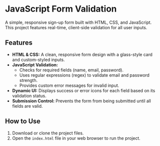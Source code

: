# JavaScript Form Validation

A simple, responsive sign-up form built with HTML, CSS, and JavaScript. This project features real-time, client-side validation for all user inputs.

## Features

* **HTML & CSS:** A clean, responsive form design with a glass-style card and custom-styled inputs.
* **JavaScript Validation:**
    * Checks for required fields (name, email, password).
    * Uses regular expressions (regex) to validate email and password strength.
    * Provides custom error messages for invalid input.
* **Dynamic UI:** Displays success or error icons for each field based on its validation status.
* **Submission Control:** Prevents the form from being submitted until all fields are valid.

## How to Use

1. Download or clone the project files.
2. Open the `index.html` file in your web browser to run the project.
